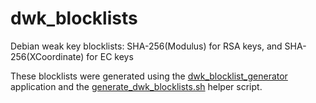 # dwk_blocklists
Debian weak key blocklists: SHA-256(Modulus) for RSA keys, and SHA-256(XCoordinate) for EC keys

These blocklists were generated using the [dwk_blocklist_generator](https://github.com/CVE-2008-0166/dwk_blocklist_generator) application and the [generate_dwk_blocklists.sh](https://github.com/CVE-2008-0166/key_generator/blob/main/generate_dwk_blocklists.sh) helper script.
